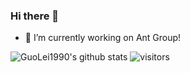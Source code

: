 ### Hi there 👋

- 🔭 I’m currently working on Ant Group!

![GuoLei1990's github stats](https://github-readme-status.vercel.app/api?username=GuoLei1990&show_icons=true&hide_border=true)
![visitors](https://visitor-badge.glitch.me/badge?page_id=GuoLei1990)

<!--
**GuoLei1990/GuoLei1990** is a ✨ _special_ ✨ repository because its `README.md` (this file) appears on your GitHub profile.

Here are some ideas to get you started:

- 🔭 I’m currently working on ...
- 🌱 I’m currently learning ...
- 👯 I’m looking to collaborate on ...
- 🤔 I’m looking for help with ...
- 💬 Ask me about ...
- 📫 How to reach me: ...
- 😄 Pronouns: ...
- ⚡ Fun fact: ...
-->
